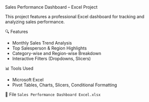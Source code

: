  Sales Performance Dashboard – Excel Project

This project features a professional Excel dashboard for tracking and analyzing sales performance.

🔍 Features
- Monthly Sales Trend Analysis
- Top Salesperson & Region Highlights
- Category-wise and Region-wise Breakdown
- Interactive Filters (Dropdowns, Slicers)

📊 Tools Used
- Microsoft Excel
- Pivot Tables, Charts, Slicers, Conditional Formatting

📁 File
 `Sales Performance Dashboard Excel.xlsx`


